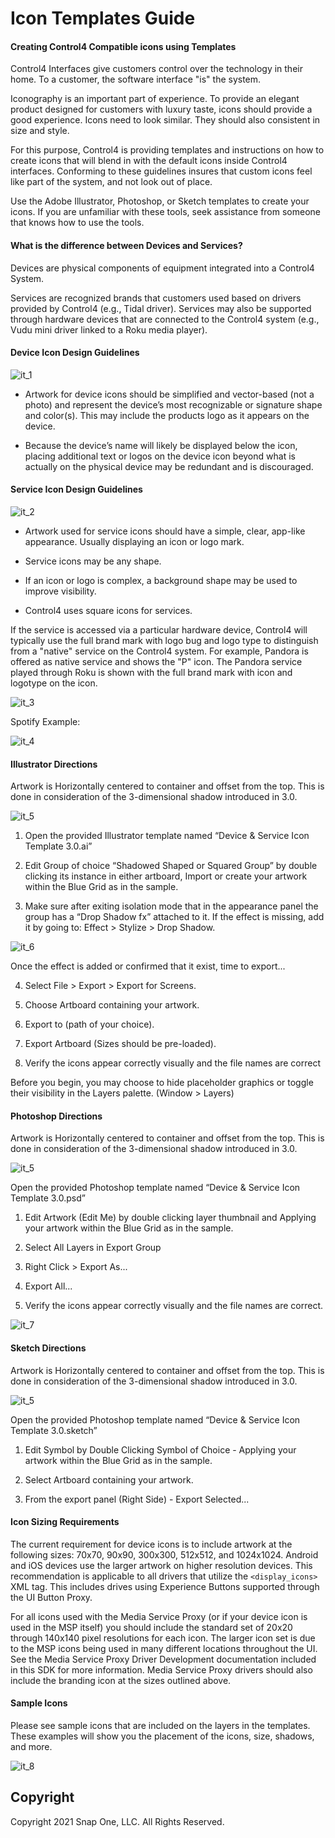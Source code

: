 # Icon Templates Guide


#### Creating Control4 Compatible icons using Templates

Control4 Interfaces give customers control over the technology in their home. To a customer, the software interface "is" the system. 

Iconography is an important part of experience. To provide an elegant product designed for customers with luxury taste, icons should provide a good experience. Icons need to look similar. They should also consistent in size and style. 

For this purpose, Control4 is providing templates and instructions on how to create icons that will blend in with the default icons inside Control4 interfaces. Conforming to these guidelines insures that custom icons feel like part of the system, and not look out of place. 

Use the Adobe Illustrator, Photoshop, or Sketch templates to create your icons. If you are unfamiliar with these tools, seek assistance from someone that knows how to use the tools.


#### What is the difference between Devices and Services?
Devices are physical components of equipment integrated into a Control4 System. 

Services are recognized brands that customers used based on drivers provided by Control4 
(e.g., Tidal driver). Services may also be supported through hardware devices that are 
connected to the Control4 system (e.g., Vudu mini driver linked to a Roku media player).  


#### Device Icon Design Guidelines

![it_1]

- Artwork for device icons should be simplified and vector-based (not a photo) and represent the device’s most recognizable or signature shape and color(s). This may include the products logo as it appears on the device.

- Because the device’s name will likely be displayed below the icon, placing additional text or logos on the device icon beyond what is actually on the physical device may be redundant and is discouraged.


#### Service Icon Design Guidelines

![it_2]

- Artwork used for service icons should have a simple, clear, app-like appearance. Usually displaying an icon or logo mark. 

- Service icons may be any shape. 

- If an icon or logo is complex, a background shape may be used to improve visibility. 

- Control4 uses square icons for services. 

If the service is accessed via a particular hardware device, Control4 will typically use the full brand mark with logo bug and logo type to distinguish from a "native" service on the Control4 system. For example, Pandora is offered as native service and shows the "P" icon. The Pandora service played through Roku is shown with the full brand mark with icon and 
logotype on the icon.


![it_3]

Spotify Example:

![it_4]

#### Illustrator Directions

Artwork is Horizontally centered to container and offset from the top. This is done in consideration of the 3-dimensional shadow introduced in 3.0. 

![it_5]

1. Open the provided Illustrator template named “Device & Service Icon Template 3.0.ai” 

2. Edit Group of choice “Shadowed Shaped or Squared Group” by double clicking its instance in either artboard, Import or create your artwork within the Blue Grid as in the sample. 

3. Make sure after exiting isolation mode that in the appearance panel the group has a “Drop Shadow fx” attached to it. If the effect is missing, add it by going to: Effect \> Stylize \> Drop Shadow.

![it_6]


Once the effect is added or confirmed that it exist, time to export...

4. Select File \> Export \> Export for Screens. 

5. Choose Artboard containing your artwork. 

6. Export to  (path of your choice).

7.  Export Artboard  (Sizes should be pre-loaded). 

8. Verify the icons appear correctly visually and the file names are correct

Before you begin, you may choose to hide placeholder graphics or toggle their visibility in the Layers palette. (Window \> Layers)


#### Photoshop Directions

Artwork is Horizontally centered to container and offset from the top. This is done in consideration of the 3-dimensional shadow introduced in 3.0. 

![it_5]


Open the provided Photoshop template named “Device & Service Icon Template 3.0.psd” 

1. Edit Artwork (Edit Me) by double clicking layer thumbnail and Applying your artwork within the Blue Grid as in the sample.  

2. Select All Layers in Export Group 

3. Right Click \> Export As... 

4. Export All... 

5. Verify the  icons appear correctly visually and the file names are correct.

![it_7]


#### Sketch Directions

Artwork is Horizontally centered to container and offset from the top. This is done in consideration of the 3-dimensional shadow introduced in 3.0. 

![it_5]

Open the provided Photoshop template named “Device & Service Icon Template 3.0.sketch” 

1. Edit Symbol by Double Clicking Symbol of Choice - Applying your artwork within the Blue Grid as in the sample.  

2. Select Artboard containing your artwork. 

3. From the export panel (Right Side) - Export Selected...  


#### Icon Sizing Requirements 

The current requirement for device icons is to include artwork at the following sizes: 70x70, 90x90, 300x300, 512x512, and 1024x1024. Android and iOS devices use the larger artwork on higher resolution devices.  This recommendation is applicable to all drivers that utilize the `<display_icons>` XML tag. This includes drives using Experience Buttons supported through the UI Button Proxy. 

For all icons used with the Media Service Proxy (or if your device icon is used in the MSP itself) you should include the standard set of 20x20 through 140x140 pixel resolutions for each icon. The larger icon set is due to the MSP icons being used in many different locations throughout the UI. See the Media Service Proxy Driver Development documentation included in this SDK for more information. Media Service Proxy drivers should also include the branding icon at the sizes outlined above.

#### Sample Icons 
Please see sample icons that are included on the layers in the templates. These examples will show you the placement of the icons, size, shadows, and more.

![it_8]

## Copyright
Copyright 2021 Snap One, LLC. All Rights Reserved.


[it_1]:https://github.com/control4/docs-driverworks/raw/media/images/it_1.png
[it_2]:https://github.com/control4/docs-driverworks/raw/media/images/it_2.png
[it_3]:https://github.com/control4/docs-driverworks/raw/media/images/it_3.png
[it_4]:https://github.com/control4/docs-driverworks/raw/media/images/it_4.png
[it_5]:https://github.com/control4/docs-driverworks/raw/media/images/it_5.png
[it_6]:https://github.com/control4/docs-driverworks/raw/media/images/it_6.png
[it_7]:https://github.com/control4/docs-driverworks/raw/media/images/it_7.png
[it_8]:https://github.com/control4/docs-driverworks/raw/media/images/it_8.png
